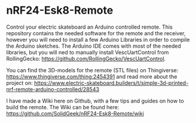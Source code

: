 # nRF24-Esk8-Remote

Control your electric skateboard an Arduino controlled remote. This repository contains the needed software for the remote and the receiver, however you will need to install a few Arduino Libraries in order to compile the Arduino sketches. The Arduino IDE comes with most of the needed libraries, but you will ned to manually install VescUartControl from RollingGecko: https://github.com/RollingGecko/VescUartControl.

You can find the 3D-models for the remote (STL files) on Thingiverse: https://www.thingiverse.com/thing:2454391 and read more about the project on: https://www.electric-skateboard.builders/t/simple-3d-printed-nrf-remote-arduino-controlled/28543

I have made a Wiki here on Github, with a few tips and guides on how to build the remote. The Wiki can be found here: https://github.com/SolidGeek/nRF24-Esk8-Remote/wiki
